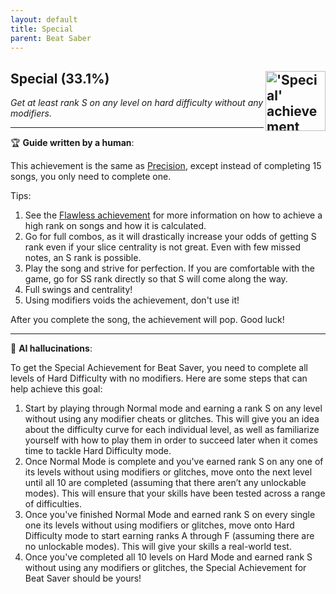 ```yaml
---
layout: default
title: Special
parent: Beat Saber
---
```


## Special (33.1%) <img align="right" src="https://cdn.cloudflare.steamstatic.com/steamcommunity/public/images/apps/620980/f005c82f4be0b1385a9d6e4eac84d92d5d7fd85c.jpg" alt="'Special' achievement icon" width="96" height="96">

_Get at least rank S on any level on hard difficulty without any modifiers._

---

:trophy: **Guide written by a human**:

This achievement is the same as [Precision](Precision.md), except instead of completing 15 songs, you only need to complete one.

Tips:
1. See the [Flawless achievement](Flawless.md) for more information on how to achieve a high rank on songs and how it is calculated.
2. Go for full combos, as it will drastically increase your odds of getting S rank even if your slice centrality is not great. Even with few missed notes, an S rank is possible.
3. Play the song and strive for perfection. If you are comfortable with the game, go for SS rank directly so that S will come along the way.
4. Full swings and centrality!
5. Using modifiers voids the achievement, don't use it!

After you complete the song, the achievement will pop. Good luck!

---

:robot: **AI hallucinations**:

To get the Special Achievement for Beat Saver, you need to complete all levels of Hard Difficulty with no modifiers. Here are some steps that can help achieve this goal:
1) Start by playing through Normal mode and earning a rank S on any level without using any modifier cheats or glitches. This will give you an idea about the difficulty curve for each individual level, as well as familiarize yourself with how to play them in order to succeed later when it comes time to tackle Hard Difficulty mode.
2) Once Normal Mode is complete and you've earned rank S on any one of its levels without using modifiers or glitches, move onto the next level until all 10 are completed (assuming that there aren’t any unlockable modes). This will ensure that your skills have been tested across a range of difficulties.
3) Once you've finished Normal Mode and earned rank S on every single one its levels without using modifiers or glitches, move onto Hard Difficulty mode to start earning ranks A through F (assuming there are no unlockable modes). This will give your skills a real-world test.
4) Once you've completed all 10 levels on Hard Mode and earned rank S without using any modifiers or glitches, the Special Achievement for Beat Saver should be yours!
